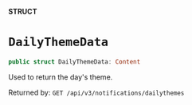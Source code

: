 **STRUCT**

# `DailyThemeData`

```swift
public struct DailyThemeData: Content
```

Used to return the day's theme.

Returned by: `GET /api/v3/notifications/dailythemes`
